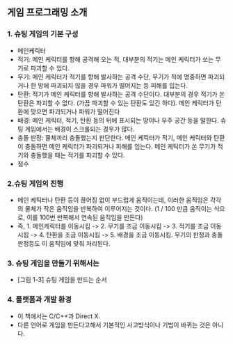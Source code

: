 ## 게임 프로그래밍 소개
### 1. 슈팅 게임의 기본 구성
- 메인케릭터
- 적기: 메인 케릭터를 향해 공격해 오는 적, 대부분의 적기는 메인 케릭터가 쏘는 무기로 파괴할 수 있다.
- 무기: 메인 케릭터가 적기를 향해 발사하는 공격 수단, 무기가 적에 명중하면 파괴되거나 한 방에 파괴되지 않을 경우 파워가 떨어지는 등 피해를 입는다.
- 탄환: 적기가 메인 케릭터를 향해 발사하는 공격 수단이다. 대부분의 경우 적기가 쏜 탄환은 파괴할 수 없다. (가끔 파괴할 수 있는 탄환도 있긴 하다). 메인 케릭터가 탄환에 맞으면 파괴되거나 파워가 떨어진다
- 배경: 메인 케릭터, 적기, 탄환 등의 뒤에 표시되는 땅이나 우주 공간 등을 말한다. 슈팅 게임에서는 배경이 스크롤되는 경우가 많다.
- 충돌 판정: 물체끼리 충돌했는지 판단한다. 메인 케릭터가 적기, 메인 케릭터와 탄환이 충돌하면 메인 케릭터가 파괴되거나 피해를 입는다. 메인 케틱터가 쏜 무기가 적기와 충돌했을 때는 적기를 파괴할 수 있다.
- 점수

### 2.슈팅 게임의 진행
- 메인 케틱터나 탄환 등이 끊어짐 없이 부드럽게 움직이는데, 이러한 움직임은 각각의 물체가 작은 움직임을 반복하여 이루어지는 것이다. (1 / 100 만큼 움직이는 식으로, 이를 100번 반복해서 연속된 움직임을 만든다)
- 즉, 1. 메인케릭터를 이동시킴 -> 2. 무기를 조금 이동시킴 -> 3. 적기를 조금 이동시킴 -> 4. 탄환을 조금 이동시킴 -> 5. 배경을 조금 이동시킴. 무기의 판정과 충돌 판정등도 이 움직임에 맞춰 처리된다.

### 3. 슈팅 게임을 만들기 위해서는
- [그림 1-3] 슈팅 게임을 만드는 순서

### 4. 플랫폼과 개발 환경
- 이 책에서는 C/C++과 Direct X.
- 다른 언어로 게임을 만든다고해서 기본적인 사고방식이나 기법이 바뀌는 것은 아니다.
